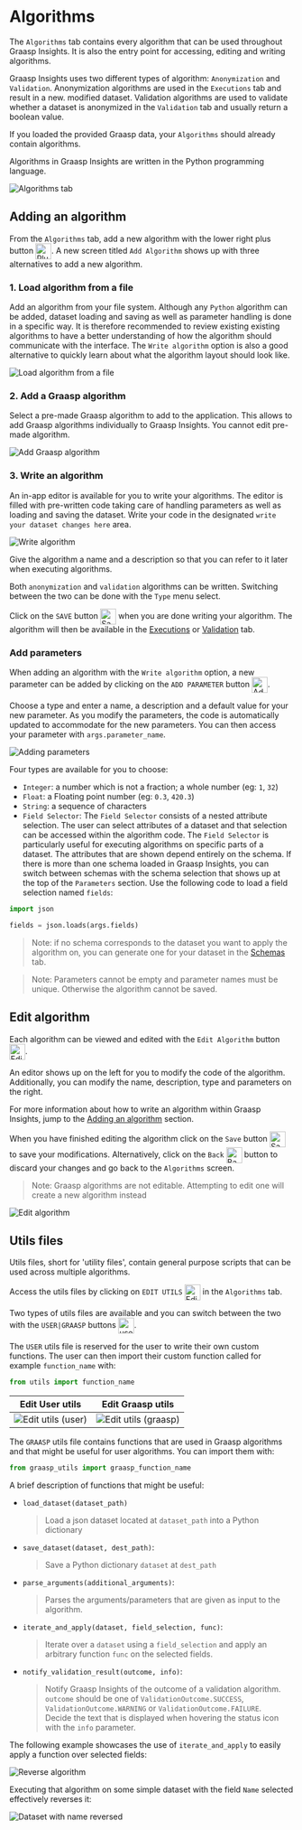 # Algorithms

The `Algorithms` tab contains every algorithm that can be used throughout Graasp Insights. It is also the entry point for accessing, editing and writing algorithms.

Graasp Insights uses two different types of algorithm: `Anonymization` and `Validation`. Anonymization algorithms are used in the `Executions` tab and result in a new. modified dataset. Validation algorithms are used to validate whether a dataset is anonymized in the `Validation` tab and usually return a boolean value. 

If you loaded the provided Graasp data, your `Algorithms` should already contain algorithms.

Algorithms in Graasp Insights are written in the Python programming language.

![Algorithms tab](./figures/algorithms.png)

## Adding an algorithm

From the `Algorithms` tab, add a new algorithm with the lower right plus button <img src="./figures/plus-icon.png" align="center" alt="Plus icon" height="28px"/>. A new screen titled `Add Algorithm` shows up with three alternatives to add a new algorithm.

### 1. Load algorithm from a file

Add an algorithm from your file system. Although any `Python` algorithm can be added, dataset loading and saving as well as parameter handling is done in a specific way. It is therefore recommended to review existing existing algorithms to have a better understanding of how the algorithm should communicate with the interface. The `Write algorithm` option is also a good alternative to quickly learn about what the algorithm layout should look like.

![Load algorithm from a file](./figures/load-algorithm-from-file.png)

### 2. Add a Graasp algorithm

Select a pre-made Graasp algorithm to add to the application. This allows to add Graasp algorithms individually to Graasp Insights. You cannot edit pre-made algorithm.

![Add Graasp algorithm](./figures/add-graasp-algorithm.png)

### 3. Write an algorithm

An in-app editor is available for you to write your algorithms. The editor is filled with pre-written code taking care of handling parameters as well as loading and saving the dataset. Write your code in the designated `write your dataset changes here` area.

![Write algorithm](./figures/write-algorithm.png)

Give the algorithm a name and a description so that you can refer to it later when executing algorithms.

Both `anonymization` and `validation` algorithms can be written. Switching between the two can be done with the `Type` menu select. 

Click on the `SAVE` button <img src="./figures/save-button.png" align="center" alt="Save button" height="28px"/> when you are done writing your algorithm. The algorithm will then be available in the [Executions](executions.md) or [Validation](validation.md) tab.

### Add parameters

When adding an algorithm with the `Write algorithm` option, a new parameter can be added by clicking on the `ADD PARAMETER` button <img src="./figures/add-parameter-button.png" align="center" alt="Add parameter button" height="28px"/>.

Choose a type and enter a name, a description and a default value for your new parameter. As you modify the parameters, the code is automatically updated to accommodate for the new parameters. You can then access your parameter with `args.parameter_name`.

![Adding parameters](./figures/add-algorithm-parameters.png)

Four types are available for you to choose:

- `Integer`: a number which is not a fraction; a whole number (eg: `1`, `32`)
- `Float`: a Floating point number (eg: `0.3`, `420.3`)
- `String`: a sequence of characters
- `Field Selector`: The `Field Selector` consists of a nested attribute selection. The user can select attributes of a dataset and that selection can be accessed within the algorithm code. The `Field Selector` is particularly useful for executing algorithms on specific parts of a dataset. The attributes that are shown depend entirely on the schema. If there is more than one schema loaded in Graasp Insights, you can switch between schemas with the schema selection that shows up at the top of the `Parameters` section. Use the following code to load a field selection named `fields`:

```python
import json

fields = json.loads(args.fields)
```

> Note: if no schema corresponds to the dataset you want to apply the algorithm on, you can generate one for your dataset in the [Schemas](schemas.md) tab.

> Note: Parameters cannot be empty and parameter names must be unique. Otherwise the algorithm cannot be saved.

## Edit algorithm

Each algorithm can be viewed and edited with the `Edit Algorithm` button <img src="./figures/edit-icon.png" align="center" alt="Edit algorithm button" height="28px"/>.


An editor shows up on the left for you to modify the code of the algorithm. Additionally, you can modify the name, description, type and parameters on the right.

For more information about how to write an algorithm within Graasp Insights, jump to the [Adding an algorithm](#Adding-an-algorithm) section.

When you have finished editing the algorithm click on the `Save` button <img src="./figures/save-button.png" align="center" alt="Save button" height="28px"/> to save your modifications. Alternatively, click on the `Back` <img src="./figures/back-button.png" align="center" alt="Back button" height="28px"/> button to discard your changes and go back to the `Algorithms` screen.

> Note: Graasp algorithms are not editable. Attempting to edit one will create a new algorithm instead

![Edit algorithm](./figures/edit-algorithm.png)

## Utils files

Utils files, short for 'utility files', contain general purpose scripts that can be used across multiple algorithms.

Access the utils files by clicking on `EDIT UTILS` <img src="./figures/edit-utils-button.png" align="center" alt="Edit utils button" height="28px"/> in the `Algorithms` tab.

Two types of utils files are available and you can switch between the two with the `USER|GRAASP` buttons <img src="./figures/user-graasp-switch-button.png" align="center" alt="user|graasp buttons" height="28px"/>.

The `USER` utils file is reserved for the user to write their own custom functions. The user can then import their custom function called for example `function_name` with:

```python
from utils import function_name
```
Edit User utils             |  Edit Graasp utils
:-------------------------:|:-------------------------:
![Edit utils (user)](./figures/edit-utils-user.png)  |  ![Edit utils (graasp)](./figures/edit-utils-graasp.png)

The `GRAASP` utils file contains functions that are used in Graasp algorithms and that might be useful for user algorithms. You can import them with:

```python
from graasp_utils import graasp_function_name
```

A brief description of functions that might be useful:

- `load_dataset(dataset_path)`
  > Load a json dataset located at `dataset_path` into a Python dictionary
- `save_dataset(dataset, dest_path)`:
  > Save a Python dictionary `dataset` at `dest_path`
- `parse_arguments(additional_arguments)`:
  > Parses the arguments/parameters that are given as input to the algorithm.
- `iterate_and_apply(dataset, field_selection, func)`:
  > Iterate over a `dataset` using a `field_selection` and apply an arbitrary function `func` on the selected fields.
- `notify_validation_result(outcome, info)`:

  > Notify Graasp Insights of the outcome of a validation algorithm. `outcome` should be one of `ValidationOutcome.SUCCESS`, `ValidationOutcome.WARNING` or `ValidationOutcome.FAILURE`.  
  > Decide the text that is displayed when hovering the status icon with the `info` parameter.

The following example showcases the use of `iterate_and_apply` to easily apply a function over selected fields:

![Reverse algorithm](./figures/reverse-algorithm.png)

Executing that algorithm on some simple dataset with the field `Name` selected effectively reverses it:

![Dataset with name reversed](./figures/reversed-name-dataset.png)
